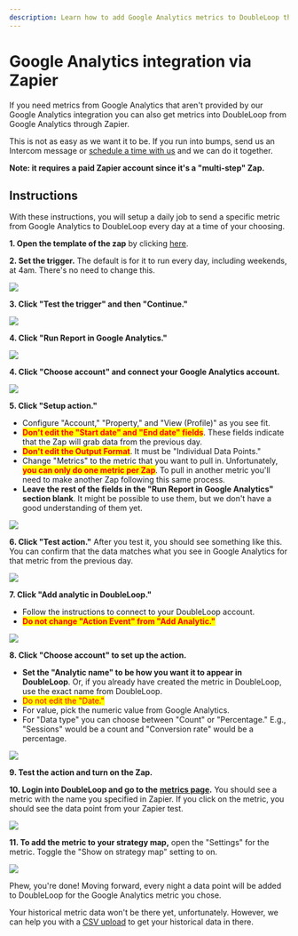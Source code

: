 ```yaml
---
description: Learn how to add Google Analytics metrics to DoubleLoop through Zapier
---
```


# Google Analytics integration via Zapier

If you need metrics from Google Analytics that aren't provided by our Google Analytics integration you can also get metrics into DoubleLoop from Google Analytics through Zapier.

This is not as easy as we want it to be. If you run into bumps, send us an Intercom message or [schedule a time with us](https://calendly.com/doubleloop/metric-service) and we can do it together.

**Note: it requires a paid Zapier account since it's a "multi-step" Zap.**

## Instructions

With these instructions, you will setup a daily job to send a specific metric from Google Analytics to DoubleLoop every day at a time of your choosing.

**1. Open the template of the zap** by clicking [here](https://zapier.com/webintent/create-zap?template=600472).

**2. Set the trigger.** The default is for it to run every day, including weekends, at 4am. There's no need to change this.

![](<../.gitbook/assets/Screen Shot 2022-01-13 at 8.43.40 PM.png>)

**3. Click "Test the trigger" and then "Continue."**

![](<../.gitbook/assets/Screen Shot 2022-01-13 at 8.47.37 PM.png>)

**4. Click "Run Report in Google Analytics."**

![](<../.gitbook/assets/Screen Shot 2022-01-13 at 8.49.05 PM.png>)

**4. Click "Choose account" and connect your Google Analytics account.**

![](<../.gitbook/assets/Screen Shot 2022-01-13 at 8.51.00 PM.png>)

**5. Click "Setup action."**&#x20;

* Configure "Account," "Property," and "View (Profile)" as you see fit.
* <mark style="color:red;">**Don't edit the "Start date" and "End date" fields**</mark>. These fields indicate that the Zap will grab data from the previous day.
* <mark style="color:red;">**Don't edit the Output Format**</mark>. It must be "Individual Data Points."
* Change "Metrics" to the metric that you want to pull in. Unfortunately, <mark style="color:red;">**you can only do one metric per Zap**</mark>. To pull in another metric you'll need to make another Zap following this same process.
* **Leave the rest of the fields in the "Run Report in Google Analytics" section blank**. It might be possible to use them, but we don't have a good understanding of them yet.

![](<../.gitbook/assets/Screen Shot 2022-01-13 at 8.54.38 PM.png>)

**6. Click "Test action."** After you test it, you should see something like this. You can confirm that the data matches what you see in Google Analytics for that metric from the previous day.

![](<../.gitbook/assets/Screen Shot 2022-01-13 at 9.01.08 PM.png>)

**7. Click "Add analytic in DoubleLoop."**

* Follow the instructions to connect to your DoubleLoop account.
* <mark style="color:red;">**Do not change "Action Event" from "Add Analytic."**</mark>

![](<../.gitbook/assets/Screen Shot 2022-01-13 at 9.03.45 PM (2).png>)

**8. Click "Choose account" to set up the action.**

* **Set the "Analytic name" to be how you want it to appear in DoubleLoop**. Or, if you already have created the metric in DoubleLoop, use the exact name from DoubleLoop.
* <mark style="color:red;">Do not edit the "Date."</mark>
* For value, pick the numeric value from Google Analytics.
* For "Data type" you can choose between "Count" or "Percentage." E.g., "Sessions" would be a count and "Conversion rate" would be a percentage.

![](<../.gitbook/assets/Screen Shot 2022-01-13 at 9.20.02 PM.png>)

**9. Test the action and turn on the Zap.**

**10. Login into DoubleLoop and go to the** [**metrics page**](https://app.doubleloop.app/metrics)**.** You should see a metric with the name you specified in Zapier. If you click on the metric, you should see the data point from your Zapier test.

****![](<../.gitbook/assets/Screen Shot 2022-01-13 at 9.26.45 PM.png>)****

**11. To add the metric to your strategy map,** open the "Settings" for the metric. Toggle the "Show on strategy map" setting to on.

![](<../.gitbook/assets/Screen Shot 2022-01-13 at 9.29.15 PM.png>)

Phew, you're done! Moving forward, every night a data point will be added to DoubleLoop for the Google Analytics metric you chose.

Your historical metric data won't be there yet, unfortunately. However, we can help you with a [CSV upload](csv-file-upload.md) to get your historical data in there.
